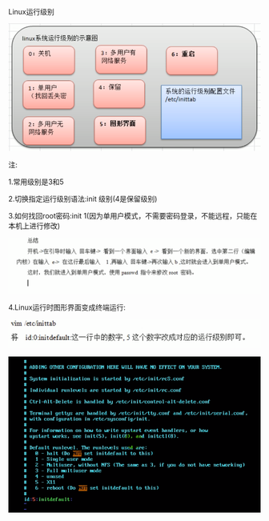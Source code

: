 Linux运行级别

![001](001.png)

注:

1.常用级别是3和5

2.切换指定运行级别语法:init 级别(4是保留级别)

3.如何找回root密码:init 1(因为单用户模式，不需要密码登录，不能远程，只能在本机上进行修改)

![002](002.png)

4.Linux运行时图形界面变成终端运行:

![003](003.png)

![004](004.png)
